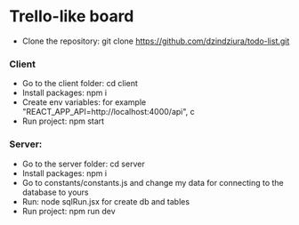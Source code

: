 # Trello-like board

+ Clone the repository: git clone https://github.com/dzindziura/todo-list.git

### Client
+ Go to the client folder: cd client
+ Install packages: npm i
+ Create env variables: for example "REACT_APP_API=http://localhost:4000/api", c
+ Run project: npm start

### Server:
+ Go to the server folder: cd server
+ Install packages: npm i
+ Go to constants/constants.js and change my data for connecting to the database to yours
+ Run: node sqlRun.jsx for create db and tables
+ Run project: npm run dev

